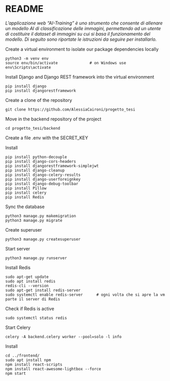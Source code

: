 # README 

*L’applicazione web “AI-Training” è uno strumento che consente di allenare un modello AI di classificazione delle immagini, permettendo ad un utente di costituire il dataset di immagini su cui si basa il funzionamento del modello. Di seguito sono riportate le istruzioni da seguire per installarlo.*

Create a virtual environment to isolate our package dependencies locally 
```
python3 -m venv env
source env/bin/activate              # on Windows use env\Scripts\activate
```

Install Django and Django REST framework into the virtual environment
```
pip install django
pip install djangorestframework
```

Create a clone of the repository 
```
git clone https://github.com/AlessiaCaironi/progetto_tesi
```

Move in the backend repository of the project
```
cd progetto_tesi/backend
```

Create a file .env with the SECRET_KEY

Install
```
pip install python-decouple
pip install django-cors-headers
pip install djangorestframework-simplejwt
pip install django-cleanup
pip install django-celery-results
pip install django-userforeignkey
pip install django-debug-toolbar
pip install Pillow
pip install celery
pip install Redis
```

Sync the database
```
python3 manage.py makemigration
python3 manage.py migrate
```

Create superuser
```
python3 manage.py createsuperuser
```

Start server
```
python3 manage.py runserver 
```

Install Redis 
```
sudo apt-get update
sudo apt install redis
redis-cli --version
sudo apt-get install redis-server
sudo systemctl enable redis-server      # ogni volta che si apre la vm parte il server di Redis
```

Check if Redis is active 
```
sudo systemctl status redis
```

Start Celery 
```
celery -A backend.celery worker --pool=solo -l info 
```

Install
```
cd ../frontend/
sudo apt install npm
npm install react-scripts 
npm install react-awesome-lightbox --force
npm start
```
